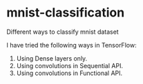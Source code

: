 # mnist-classification
Different ways to classify mnist dataset

I have tried the following ways in TensorFlow:
1. Using Dense layers only.
2. Using convolutions in Sequential API.
3. Using convolutions in Functional API.
